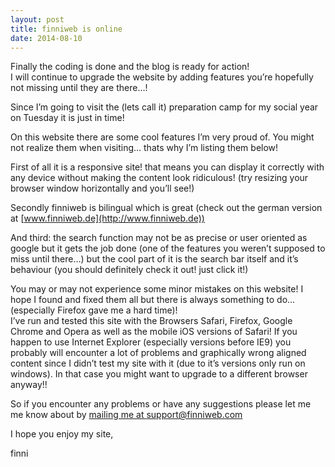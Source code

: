 ```yaml
---
layout: post
title: finniweb is online
date: 2014-08-10
---
```


Finally the coding is done and the blog is ready for action!  
I will continue to upgrade the website by adding features you’re hopefully not missing until they are there…!

Since I’m going to visit the (lets call it) preparation camp for my social year on Tuesday it is just in time!  
<!--more-->
On this website there are some cool features I’m very proud of.  You might not realize them when visiting… thats why I’m listing them below! 
 
First of all it is a responsive site! that means you can display it correctly with any device without making the content look ridiculous! (try resizing your browser window horizontally and you’ll see!)
 
Secondly finniweb is bilingual which is great (check out the german version at [www.finniweb.de](http://www.finniweb.de))  

And third: the search function may not be as precise or user oriented as google but it gets the job done (one of the features you weren’t supposed to miss until there…) but the cool part of it is the search bar itself and it’s behaviour (you should definitely check it out! just click it!)

You may or may not experience some minor mistakes on this website! I hope I found and fixed them all but there is always something to do… (especially Firefox gave me a hard time)!  
I’ve run and tested this site with the Browsers Safari, Firefox, Google Chrome and Opera as well as the mobile iOS versions of Safari! If you happen to use Internet Explorer (especially versions before IE9)  you probably will encounter a lot of problems and graphically wrong aligned content since I didn’t test my site with it (due to it’s versions only run on windows). In that case you might want to upgrade to a different browser anyway!!

So if you encounter any problems or have any suggestions please let me me know about by [mailing me at support@finniweb.com](support@finniweb.com)

I hope you enjoy my site,

finni